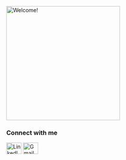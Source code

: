 <div>
<p><img align="center" src="https://c.tenor.com/mGgWY8RkgYMAAAAC/hello-world.gif" alt="Welcome!" width="300"/><p>


### Connect with me 
<p align="center">

<a href="https://linkedin.com/in/AswathiGR"><img align="center" src="https://cdn.jsdelivr.net/npm/simple-icons@3.0.1/icons/linkedin.svg" alt="LinkedIn profile" height="30" width="40" /></a>
<a href="mailto:aswathigr2001@gmail.com"><img align="center" src="https://cdn.jsdelivr.net/npm/simple-icons@3.13.0/icons/gmail.svg" alt="Gmail" height="30" width="40" /></a>

